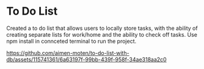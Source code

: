 # To Do List 

Created a to do list that allows users to locally store tasks, with the ability of creating separate lists for work/home and the ability to check off tasks. Use npm install in connceted terminal to run the project.




https://github.com/aimen-moten/to-do-list-with-db/assets/115741361/6a63197f-99bb-439f-958f-34ae318aa2c0

